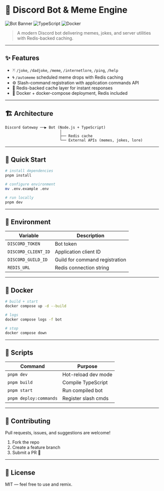 # 🤖 Discord Bot & Meme Engine

![Bot Banner](https://img.shields.io/badge/Discord-Bot-blue?style=for-the-badge) ![TypeScript](https://img.shields.io/badge/TypeScript-5.x-3178C6?style=for-the-badge) ![Docker](https://img.shields.io/badge/Docker-Ready-0db7ed?style=for-the-badge)

> A modern Discord bot delivering memes, jokes, and server utilities with Redis-backed caching.

---

## ✨ Features

- 🃏 `/joke`, `/dadjoke`, `/meme`, `/internetlore`, `/ping`, `/help`
- 🌀 `/automeme` scheduled meme drops with Redis caching
- ⚙️ Slash-command registration with application commands API
- 🧠 Redis-backed cache layer for instant responses
- 🐳 Docker + docker-compose deployment, Redis included

---

## 🏗️ Architecture

```
Discord Gateway ──▶ Bot (Node.js + TypeScript)
                         │
                         ├── Redis cache
                         └── External APIs (memes, jokes, lore)
```

---

## 🚀 Quick Start

```bash
# install dependencies
pnpm install

# configure environment
mv .env.example .env

# run locally
pnpm dev
```

---

## 🧰 Environment

| Variable              | Description                        |
|----------------------|------------------------------------|
| `DISCORD_TOKEN`       | Bot token                          |
| `DISCORD_CLIENT_ID`   | Application client ID              |
| `DISCORD_GUILD_ID`    | Guild for command registration     |
| `REDIS_URL`           | Redis connection string            |

---

## 🐳 Docker

```bash
# build + start
docker compose up -d --build

# logs
docker compose logs -f bot

# stop
docker compose down
```

---

## 🧪 Scripts

| Command               | Purpose              |
|-----------------------|---------------------|
| `pnpm dev`            | Hot-reload dev mode |
| `pnpm build`          | Compile TypeScript  |
| `pnpm start`          | Run compiled bot    |
| `pnpm deploy:commands`| Register slash cmds |

---

## 🤝 Contributing

Pull requests, issues, and suggestions are welcome!  
1. Fork the repo  
2. Create a feature branch  
3. Submit a PR 🎉

---

## 📜 License

MIT — feel free to use and remix.